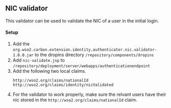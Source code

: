 ## NIC validator
This validator can be used to validate the NIC of a user in the initial login.

#### Setup
1. Add the `org.wso2.carbon.extension.identity.authenticator.nic.validator-1.0.0.jar` to the dropins directory `/repository/components/dropins`
2. Add `nic-validate.jsp` to `/repository/deployment/server/webapps/authenticationendpoint`
3. Add the following two local claims.
    ```
    http://wso2.org/claims/nationalId
    http://wso2.org/claims/identity/nicValidated
    ```
4. For the validator to work properly, make sure the relvant users have their nic stored in the  `http://wso2.org/claims/nationalId` claim.